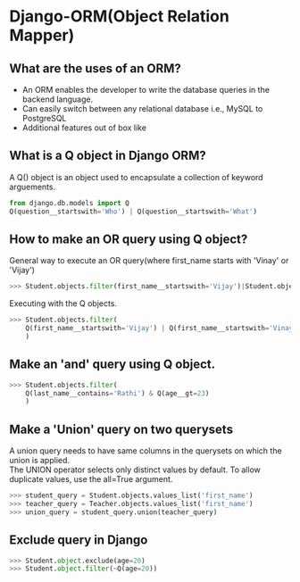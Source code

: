 # Django-ORM(Object Relation Mapper)

## What are the uses of an ORM?
- An ORM enables the developer to write the database queries in the backend language. 
- Can easily switch between any relational database i.e., MySQL to PostgreSQL
- Additional features out of box like

## What is a Q object in Django ORM?
A Q() object is an object used to encapsulate a collection of keyword arguements. 
```python
from django.db.models import Q
Q(question__startswith='Who') | Q(question__startswith='What')
```

## How to make an OR query using Q object?
General way to execute an OR query(where first_name starts with 'Vinay' or 'Vijay')
```python
>>> Student.objects.filter(first_name__startswith='Vijay')|Student.objects.filter(first_name__startswith='Vinay')
```
Executing with the Q objects.
```python
>>> Student.objects.filter(
    Q(first_name__startswith='Vijay') | Q(first_name__startswith='Vinay')
    )
```
## Make an 'and' query using Q object.
```python
>>> Student.objects.filter(
    Q(last_name__contains='Rathi') & Q(age__gt=23)
    )
```

## Make a 'Union' query on two querysets
A union query needs to have same columns in the querysets on which the union is applied. <br>
The UNION operator selects only distinct values by default. To allow duplicate values, use the all=True argument.
```python
>>> student_query = Student.objects.values_list('first_name')
>>> teacher_query = Teacher.objects.values_list('first_name')
>>> union_query = student_query.union(teacher_query)
```

## Exclude query in Django
```python
>>> Student.object.exclude(age=20)
>>> Student.object.filter(~Q(age=20))
```